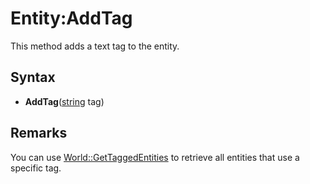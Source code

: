 # Entity:AddTag

This method adds a text tag to the entity.

## Syntax

- **AddTag**([string](string.md) tag)

## Remarks

You can use [World::GetTaggedEntities](World_GetTaggedEntities.md) to retrieve all entities that use a specific tag.
